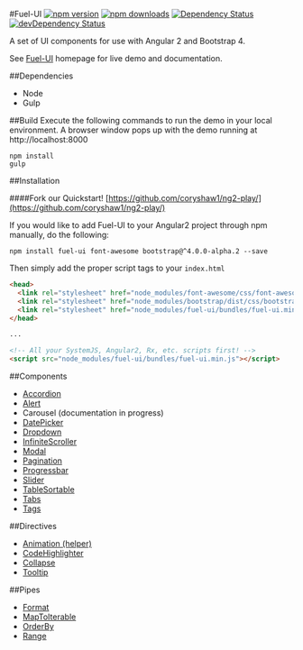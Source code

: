 #Fuel-UI [![npm version](https://badge.fury.io/js/fuel-ui.svg)](https://badge.fury.io/js/fuel-ui) [![npm downloads](https://img.shields.io/npm/dm/fuel-ui.svg)](https://npmjs.org/fuel-ui) [![Dependency Status](https://david-dm.org/fuelinteractive/fuel-ui.svg)](https://david-dm.org/fuelinteractive/fuel-ui) [![devDependency Status](https://david-dm.org/fuelinteractive/fuel-ui/dev-status.svg)](https://david-dm.org/fuelinteractive/fuel-ui#info=devDependencies)

A set of UI components for use with Angular 2 and Bootstrap 4.

See [Fuel-UI](http://fuelinteractive.github.io/fuel-ui/) homepage for live demo and documentation.

##Dependencies
- Node
- Gulp

##Build
Execute the following commands to run the demo in your local environment. A browser window pops up with the demo running at http://localhost:8000

```
npm install
gulp
```

##Installation

####Fork our Quickstart! [https://github.com/coryshaw1/ng2-play/](https://github.com/coryshaw1/ng2-play/)

If you would like to add Fuel-UI to your Angular2 project through npm manually, do the following:

```
npm install fuel-ui font-awesome bootstrap@^4.0.0-alpha.2 --save
```

Then simply add the proper script tags to your `index.html`
```html
<head>
  <link rel="stylesheet" href="node_modules/font-awesome/css/font-awesome.min.css" />
  <link rel="stylesheet" href="node_modules/bootstrap/dist/css/bootstrap.min.css" />
  <link rel="stylesheet" href="node_modules/fuel-ui/bundles/fuel-ui.min.css" />
</head>

...

<!-- All your SystemJS, Angular2, Rx, etc. scripts first! -->
<script src="node_modules/fuel-ui/bundles/fuel-ui.min.js"></script>
```

##Components
- [Accordion](https://github.com/FuelInteractive/fuel-ui/tree/master/src/components/Accordion#readme)
- [Alert](https://github.com/FuelInteractive/fuel-ui/tree/master/src/components/Alert#readme)
- Carousel (documentation in progress)
- [DatePicker](https://github.com/FuelInteractive/fuel-ui/tree/master/src/components/DatePicker#readme)
- [Dropdown](https://github.com/FuelInteractive/fuel-ui/tree/master/src/components/Dropdown#readme)
- [InfiniteScroller](https://github.com/FuelInteractive/fuel-ui/tree/master/src/components/InfiniteScroller#readme)
- [Modal](https://github.com/FuelInteractive/fuel-ui/tree/master/src/components/Modal#readme)
- [Pagination](https://github.com/FuelInteractive/fuel-ui/tree/master/src/components/Pagination#readme)
- [Progressbar](https://github.com/FuelInteractive/fuel-ui/tree/master/src/components/Progress#readme)
- [Slider](https://github.com/FuelInteractive/fuel-ui/tree/master/src/components/Slider#readme)
- [TableSortable](https://github.com/FuelInteractive/fuel-ui/tree/master/src/components/TableSortable#readme)
- [Tabs](https://github.com/FuelInteractive/fuel-ui/tree/master/src/components/Tab#readme)
- [Tags](https://github.com/FuelInteractive/fuel-ui/tree/master/src/components/Tag#readme)

##Directives
- [Animation (helper)](https://github.com/FuelInteractive/fuel-ui/tree/master/src/directives/Animation#readme)
- [CodeHighlighter](https://github.com/FuelInteractive/fuel-ui/tree/master/src/directives/CodeHighlighter#readme)
- [Collapse](https://github.com/FuelInteractive/fuel-ui/tree/master/src/directives/Collapse#readme)
- [Tooltip](https://github.com/FuelInteractive/fuel-ui/tree/master/src/directives/Tooltip#readme)

##Pipes
- [Format](https://github.com/FuelInteractive/fuel-ui/tree/master/src/pipes/Format#readme)
- [MapToIterable](https://github.com/FuelInteractive/fuel-ui/tree/master/src/pipes/MapToIterable#readme)
- [OrderBy](https://github.com/FuelInteractive/fuel-ui/tree/master/src/pipes/OrderBy#readme)
- [Range](https://github.com/FuelInteractive/fuel-ui/tree/master/src/pipes/Range#readme)
